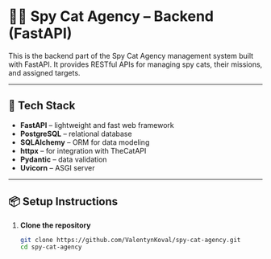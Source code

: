 # 🕵️‍♂️ Spy Cat Agency – Backend (FastAPI)

This is the backend part of the Spy Cat Agency management system built with FastAPI. It provides RESTful APIs for managing spy cats, their missions, and assigned targets.

---

## 🚀 Tech Stack

- **FastAPI** – lightweight and fast web framework
- **PostgreSQL** – relational database
- **SQLAlchemy** – ORM for data modeling
- **httpx** – for integration with TheCatAPI
- **Pydantic** – data validation
- **Uvicorn** – ASGI server

---

## 📦 Setup Instructions

1. **Clone the repository**
   ```bash
   git clone https://github.com/ValentynKoval/spy-cat-agency.git
   cd spy-cat-agency
